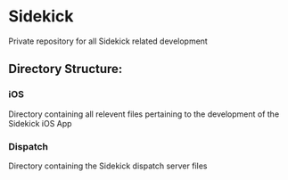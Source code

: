 # Sidekick
Private repository for all Sidekick related development

## Directory Structure:
### iOS
Directory containing all relevent files pertaining to the development of the Sidekick iOS App

### Dispatch
Directory containing the Sidekick dispatch server files